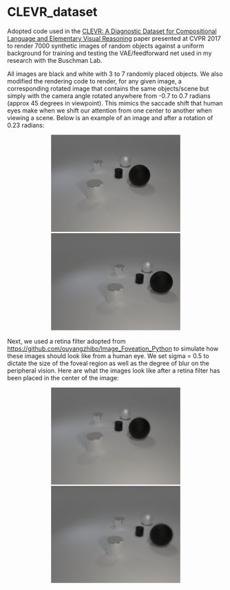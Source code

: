 # CLEVR_dataset

Adopted code used in the [CLEVR: A Diagnostic Dataset for Compositional Language and Elementary Visual Reasoning](http://cs.stanford.edu/people/jcjohns/clevr/) paper presented at CVPR 2017 to render 7000 synthetic images of random objects against a uniform background for training and testing the VAE/feedforward net used in my research with the Buschman Lab. 

All images are black and white with 3 to 7 randomly placed objects. We also modified the rendering code to render, for any given image, a corresponding rotated image that contains the same objects/scene but simply with the camera angle rotated anywhere from -0.7 to 0.7 radians (approx 45 degrees in viewpoint). This mimics the saccade shift that human eyes make when we shift our attention from one center to another when viewing a scene. Below is an example of an image and after a rotation of 0.23 radians: 

<div align="center">
  <img src="sample_images/CLEVR_new_000001.png" width="300px">
</div>
<div align="center">
  <img src="sample_images/CLEVR_new_000001_rotated.png" width="300px">
</div>

Next, we used a retina filter adopted from https://github.com/ouyangzhibo/Image_Foveation_Python to simulate how these images should look like from a human eye. We set sigma = 0.5 to dictate the size of the foveal region as well as the degree of blur on the peripheral vision. Here are what the images look like after a retina filter has been placed in the center of the image: 

<div align="center">
  <img src="sample_images/CLEVR_new_000001_retina.png" width="300px">
</div>
<div align="center">
  <img src="sample_images/CLEVR_new_000001_rotated_retina.png" width="300px">
</div>
